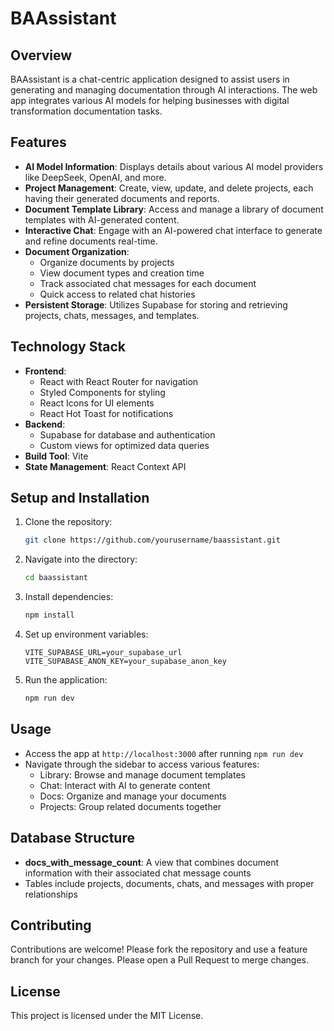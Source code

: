 # BAAssistant

## Overview

BAAssistant is a chat-centric application designed to assist users in generating and managing documentation through AI interactions. The web app integrates various AI models for helping businesses with digital transformation documentation tasks.

## Features

- **AI Model Information**: Displays details about various AI model providers like DeepSeek, OpenAI, and more.
- **Project Management**: Create, view, update, and delete projects, each having their generated documents and reports.
- **Document Template Library**: Access and manage a library of document templates with AI-generated content.
- **Interactive Chat**: Engage with an AI-powered chat interface to generate and refine documents real-time.
- **Document Organization**: 
  - Organize documents by projects
  - View document types and creation time
  - Track associated chat messages for each document
  - Quick access to related chat histories
- **Persistent Storage**: Utilizes Supabase for storing and retrieving projects, chats, messages, and templates.

## Technology Stack

- **Frontend**: 
  - React with React Router for navigation
  - Styled Components for styling
  - React Icons for UI elements
  - React Hot Toast for notifications
- **Backend**: 
  - Supabase for database and authentication
  - Custom views for optimized data queries
- **Build Tool**: Vite
- **State Management**: React Context API

## Setup and Installation

1. Clone the repository:
   ```bash
   git clone https://github.com/yourusername/baassistant.git
   ```
2. Navigate into the directory:
   ```bash
   cd baassistant
   ```
3. Install dependencies:
   ```bash
   npm install
   ```
4. Set up environment variables:
   ```env
   VITE_SUPABASE_URL=your_supabase_url
   VITE_SUPABASE_ANON_KEY=your_supabase_anon_key
   ```
5. Run the application:
   ```bash
   npm run dev
   ```

## Usage

- Access the app at `http://localhost:3000` after running `npm run dev`
- Navigate through the sidebar to access various features:
  - Library: Browse and manage document templates
  - Chat: Interact with AI to generate content
  - Docs: Organize and manage your documents
  - Projects: Group related documents together

## Database Structure

- **docs_with_message_count**: A view that combines document information with their associated chat message counts
- Tables include projects, documents, chats, and messages with proper relationships

## Contributing

Contributions are welcome! Please fork the repository and use a feature branch for your changes. Please open a Pull Request to merge changes.

## License

This project is licensed under the MIT License.